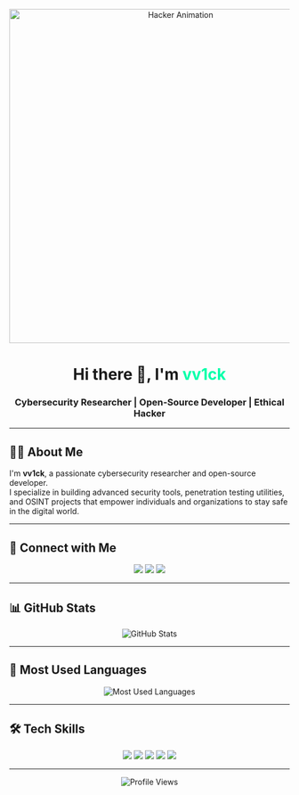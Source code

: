 <!-- Header with GIF -->
<p align="center">
  <img src="https://media.giphy.com/media/oF5oUYTOhvFnO/giphy.gif" width="600" alt="Hacker Animation"/>
</p>

<h1 align="center">Hi there 👋, I'm <span style="color:#00FFAA;">vv1ck</span></h1>
<h3 align="center">Cybersecurity Researcher | Open-Source Developer | Ethical Hacker</h3>

---

## 👨‍💻 About Me
I'm **vv1ck**, a passionate cybersecurity researcher and open-source developer.  
I specialize in building advanced security tools, penetration testing utilities, and OSINT projects that empower individuals and organizations to stay safe in the digital world.

---

## 🔗 Connect with Me
<p align="center">
  <a href="https://instagram.com/221298" target="_blank"><img src="https://img.shields.io/badge/Instagram-E4405F?style=for-the-badge&logo=instagram&logoColor=white"/></a>
  <a href="https://t.me/jjnn14" target="_blank"><img src="https://img.shields.io/badge/Telegram-2CA5E0?style=for-the-badge&logo=telegram&logoColor=white"/></a>
  <a href="https://t.me/vv3ck" target="_blank"><img src="https://img.shields.io/badge/Telegram%20Channel-0088cc?style=for-the-badge&logo=telegram&logoColor=white"/></a>
</p>

---

## 📊 GitHub Stats
<p align="center">
  <img src="https://github-readme-stats.vercel.app/api?username=vv1ck&show_icons=true&theme=tokyonight&hide_border=true&count_private=true" alt="GitHub Stats"/>
</p>

---

## 🚀 Most Used Languages
<p align="center">
  <img src="https://github-readme-stats.vercel.app/api/top-langs/?username=vv1ck&layout=compact&theme=tokyonight&hide_border=true" alt="Most Used Languages"/>
</p>

---

## 🛠️ Tech Skills
<p align="center">
  <img src="https://img.shields.io/badge/Python-3776AB?style=for-the-badge&logo=python&logoColor=white"/>
  <img src="https://img.shields.io/badge/Cybersecurity-000000?style=for-the-badge&logo=Hack%20The%20Box&logoColor=green"/>
  <img src="https://img.shields.io/badge/OSINT-FF0000?style=for-the-badge&logo=searchengin&logoColor=white"/>
  <img src="https://img.shields.io/badge/Linux-FCC624?style=for-the-badge&logo=linux&logoColor=black"/>
  <img src="https://img.shields.io/badge/Pentesting-333333?style=for-the-badge&logo=kalilinux&logoColor=white"/>
</p>

---

<p align="center">
  <img src="https://komarev.com/ghpvc/?username=vv1ck&label=Profile%20Views&color=0e75b6&style=flat" alt="Profile Views"/>
</p>
